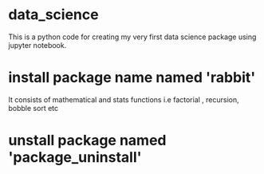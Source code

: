 # data_science
This is a python code for creating my very first data science package using jupyter notebook.
# install package name named 'rabbit'
It consists of mathematical and stats functions i.e factorial , recursion, bobble sort etc

# unstall package named 'package_uninstall'
